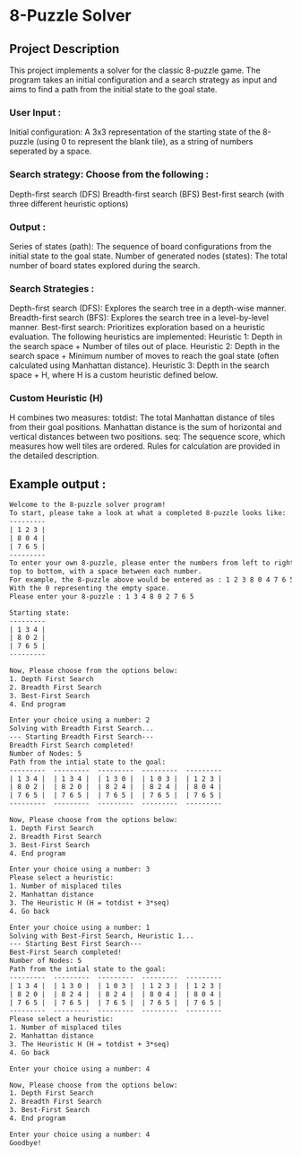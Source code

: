 # 8-Puzzle Solver

## Project Description

This project implements a solver for the classic 8-puzzle game. The program takes an initial configuration and a search strategy as input and aims to find a path from the initial state to the goal state.

### User Input :
Initial configuration: A 3x3 representation of the starting state of the 8-puzzle (using 0 to represent the blank tile), as a string of numbers seperated by a space.

### Search strategy: Choose from the following :
Depth-first search (DFS)
Breadth-first search (BFS)
Best-first search (with three different heuristic options)

### Output :
Series of states (path): The sequence of board configurations from the initial state to the goal state.
Number of generated nodes (states): The total number of board states explored during the search.

### Search Strategies :
Depth-first search (DFS): Explores the search tree in a depth-wise manner.
Breadth-first search (BFS): Explores the search tree in a level-by-level manner.
Best-first search: Prioritizes exploration based on a heuristic evaluation. The following heuristics are implemented:
Heuristic 1: Depth in the search space + Number of tiles out of place.
Heuristic 2: Depth in the search space + Minimum number of moves to reach the goal state (often calculated using Manhattan distance).
Heuristic 3: Depth in the search space + H, where H is a custom heuristic defined below.

### Custom Heuristic (H)
H combines two measures:
totdist: The total Manhattan distance of tiles from their goal positions. Manhattan distance is the sum of horizontal and vertical distances between two positions.
seq: The sequence score, which measures how well tiles are ordered. Rules for calculation are provided in the detailed description.


## Example output :
```txt
Welcome to the 8-puzzle solver program! 
To start, please take a look at what a completed 8-puzzle looks like: 
---------
| 1 2 3 |
| 8 0 4 |
| 7 6 5 |
---------
To enter your own 8-puzzle, please enter the numbers from left to right,
top to bottom, with a space between each number. 
For example, the 8-puzzle above would be entered as : 1 2 3 8 0 4 7 6 5 
With the 0 representing the empty space. 
Please enter your 8-puzzle : 1 3 4 8 0 2 7 6 5

Starting state: 
---------
| 1 3 4 |
| 8 0 2 |
| 7 6 5 |
---------

Now, Please choose from the options below: 
1. Depth First Search 
2. Breadth First Search 
3. Best-First Search 
4. End program 

Enter your choice using a number: 2
Solving with Breadth First Search... 
--- Starting Breadth First Search--- 
Breadth First Search completed! 
Number of Nodes: 5
Path from the intial state to the goal: 
---------  ---------  ---------  ---------  ---------  
| 1 3 4 |  | 1 3 4 |  | 1 3 0 |  | 1 0 3 |  | 1 2 3 |  
| 8 0 2 |  | 8 2 0 |  | 8 2 4 |  | 8 2 4 |  | 8 0 4 |  
| 7 6 5 |  | 7 6 5 |  | 7 6 5 |  | 7 6 5 |  | 7 6 5 |  
---------  ---------  ---------  ---------  ---------  

Now, Please choose from the options below: 
1. Depth First Search 
2. Breadth First Search 
3. Best-First Search 
4. End program 

Enter your choice using a number: 3
Please select a heuristic: 
1. Number of misplaced tiles 
2. Manhattan distance 
3. The Heuristic H (H = totdist + 3*seq) 
4. Go back 

Enter your choice using a number: 1
Solving with Best-First Search, Heuristic 1... 
--- Starting Best First Search--- 
Best-First Search completed! 
Number of Nodes: 5
Path from the intial state to the goal: 
---------  ---------  ---------  ---------  ---------  
| 1 3 4 |  | 1 3 0 |  | 1 0 3 |  | 1 2 3 |  | 1 2 3 |  
| 8 2 0 |  | 8 2 4 |  | 8 2 4 |  | 8 0 4 |  | 8 0 4 |  
| 7 6 5 |  | 7 6 5 |  | 7 6 5 |  | 7 6 5 |  | 7 6 5 |  
---------  ---------  ---------  ---------  ---------  
Please select a heuristic: 
1. Number of misplaced tiles 
2. Manhattan distance 
3. The Heuristic H (H = totdist + 3*seq) 
4. Go back 

Enter your choice using a number: 4

Now, Please choose from the options below: 
1. Depth First Search 
2. Breadth First Search 
3. Best-First Search 
4. End program 

Enter your choice using a number: 4
Goodbye!
```
